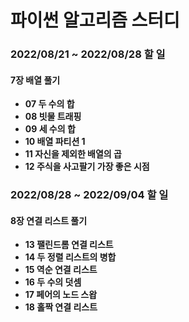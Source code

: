 # 파이썬 알고리즘 스터디

### 2022/08/21 ~ 2022/08/28 할 일

#### 7장 배열 풀기 

- **07 두 수의 합**
- **08 빗물 트래핑**
- **09 세 수의 합**
- **10 배열 파티션 1**
- **11 자신을 제외한 배열의 곱**
- **12 주식을 사고팔기 가장 좋은 시점**

### 2022/08/28 ~ 2022/09/04 할 일 

#### 8장 연결 리스트 풀기 

- **13 팰린드롬 연결 리스트**
- **14 두 정렬 리스트의 병합**
- **15 역순 연결 리스트**
- **16 두 수의 덧셈**
- **17 페어의 노드 스왑**
- **18 홀짝 연결 리스트**
